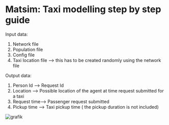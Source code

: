 # Matsim: Taxi modelling step by step guide 
Input data:
1) Network file 
2) Population file 
3) Config file 
4) Taxi location file --> this has to be created randomly using the network file 

Output data: 
1) Person Id --> Request Id
2) Location --> Possible location of the agent at time request submitted for a taxi
3) Request time--> Passenger request submitted 
4) Pickup time --> Taxi pickup time ( the pickup duration is not included)

![grafik](https://user-images.githubusercontent.com/96918038/159985737-6dcf7819-1941-4216-b876-dd61697f2cf3.png)
